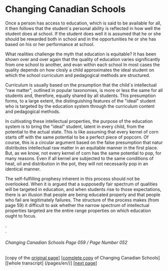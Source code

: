 # Changing Canadian Schools

Once a person has access to education, which is said to be available for all, it then follows that the student´s personal ability is reflected in how well the student does at school. If the student does well it is assumed that he or she should be
rewarded both in school and in the opportunities he or she has based on his or her performance at school.   

What realities challenge the myth that education is equitable? It has been shown over and over again that the quality of education varies significantly from one school to another, and evan within each school In most cases the quality depends on how closly a child approximates the ideal student on which the school curriculum and pedagogical methods are structured.  

Curriculum is usually based on the prsumption that the child´s intellectual "raw matter", outlined in popular taxonomies, is more or less the same for all students and, therefore, equally shared by all students.  This presumption forms, to a large extent, the distinguishing features of the "ideal" student who is targeted by the education system through the curriculum content and pedagogical methods.  

In cultivating these intellectual properties, the purpose of the education system is to bring the "ideal" student, latent in every child, from the potential to the actual state. This is like assuming that every kernel of corn starts off with the same potential to be a perfect piece of popcorn. Of course, this is a circular argument based on the false presumption that natur distributes intellectual raw matter in an equitable manner in the first place. But, as we know, not every kernel of corn has the same potential to pop, for many reasons. Even if all kernel are subjected to the same conditions of heat, oil and distribution in the pot, they will not necessarily pop in an identical manner.  

The self-fulfilling prophesy inherent in this process should not be overlooked. When it is argued that a supposedly fair spectrum of qualities will be targeted in education, and when students rise to those expectations, there is an illusion that people are being educated properly and that people who fail are legitimately failures. The structure of the process makes (from page 59) it difficult to ask whether the narrow spectrum of intellectual properties targeted are the entire range properties on which education ought to focus.  

.  
.  

###### Changing Canadian Schools Page 059 / Page Number 052

[copy of the [original page](/copies-from-original/CCS059-page052.png)]
[[complete copy](/copies-from-original/BestCopy_Changing_Canadian_Schools_Perspectives_on_Disability_and_Inclusion.pdf) of Changing Canadian Schools]
[[whole transcript] (/pages/en/)]
[[next page](Changing_Canadian_Schools-060)]